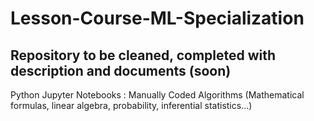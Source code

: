 # Lesson-Course-ML-Specialization
## Repository to be cleaned, completed with description and documents (soon)
Python Jupyter Notebooks : Manually Coded Algorithms (Mathematical formulas, linear algebra, probability, inferential statistics...)
